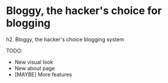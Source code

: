 # Bloggy, the hacker's choice for blogging


h2. Bloggy, the hacker's choice blogging system

TODO:
* New visual look
* New about page
* [MAYBE] More features